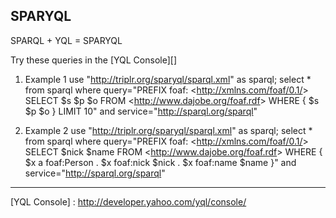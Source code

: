 SPARYQL
-------

SPARQL + YQL = SPARYQL

Try these queries in the [YQL Console][]

1.  Example 1
    use "http://triplr.org/sparyql/sparql.xml" as sparql;
    select * from sparql where query="PREFIX foaf: &lt;http://xmlns.com/foaf/0.1/&gt; SELECT $s $p $o FROM &lt;http://www.dajobe.org/foaf.rdf&gt; WHERE { $s $p $o } LIMIT 10"
      and service="http://sparql.org/sparql"

2.  Example 2
    use "http://triplr.org/sparyql/sparql.xml" as sparql;
    select * from sparql where query="PREFIX foaf: &lt;http://xmlns.com/foaf/0.1/&gt; SELECT $nick $name FROM &lt;http://www.dajobe.org/foaf.rdf&gt; WHERE { $x a foaf:Person . $x foaf:nick $nick . $x foaf:name $name }"
      and service="http://sparql.org/sparql"

***

[YQL Console] : http://developer.yahoo.com/yql/console/
